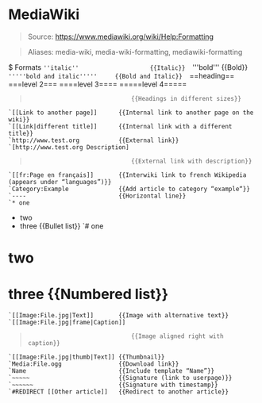# MediaWiki

> Source: https://www.mediawiki.org/wiki/Help:Formatting

> Aliases: media-wiki, media-wiki-formatting, mediawiki-formatting

$ Formats
    `''italic''                    {{Italic}} 
    `'''bold'''                    {{Bold}} 
    `'''''bold and italic'''''     {{Bold and Italic}} 
    `==heading==
 ===level 2===
 ====level 3====
 =====level 4=====
>                                  {{Headings in different sizes}} 
    `[[Link to another page]]      {{Internal link to another page on the wiki}} 
    `[[Link|different title]]      {{Internal link with a different title}} 
    `http://www.test.org           {{External link}} 
    `[http://www.test.org Description]
>                                  {{External link with description}} 
    `[[fr:Page en français]]       {{Interwiki link to french Wikipedia (appears under “languages”)}} 
    `Category:Example              {{Add article to category “example“}} 
    `----                          {{Horizontal line}} 
    `* one
 * two
 * three         {{Bullet list}} 
    `# one
 # two
 # three         {{Numbered list}} 
    `[[Image:File.jpg|Text]]       {{Image with alternative text}} 
    `[[Image:File.jpg|frame|Caption]]
>                                  {{Image aligned right with caption}} 
    `[[Image:File.jpg|thumb|Text]] {{Thumbnail}} 
    `Media:File.ogg                {{Download link}} 
    `Name                          {{Include template “Name”}} 
    `~~~~~                         {{Signature (link to userpage)}} 
    `~~~~~~                        {{Signature with timestamp}} 
    `#REDIRECT [[Other article]]   {{Redirect to another article}} 

